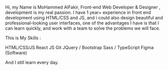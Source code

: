 Hi, my Name is MoHammed AlFakir, Front-end Web Developer & Designer , development is my real passion. I have 1 year+ experience in front end development using HTML/CSS and JS, and i could also design beautiful and professional-looking user interfaces, one of the advantages I have is that I can learn quickly, and work with a team to solve the problems we will face.

This is My Skills  :

HTML/CSS/JS
React JS
Git
JQuery / Bootstrap
Sass / TypeScript
Figma (Software)

And I still learn every day.
